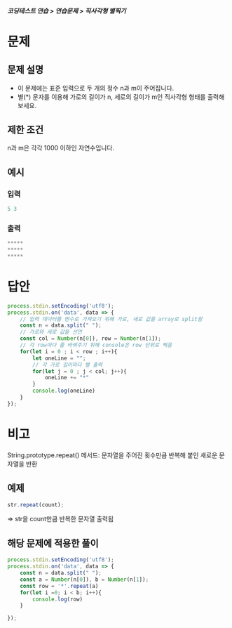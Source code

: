 ##### 코딩테스트 연습 > 연습문제 > 직사각형 별찍기

# 문제
## 문제 설명
- 이 문제에는 표준 입력으로 두 개의 정수 n과 m이 주어집니다.
- 별(*) 문자를 이용해 가로의 길이가 n, 세로의 길이가 m인 직사각형 형태를 출력해보세요.

## 제한 조건
n과 m은 각각 1000 이하인 자연수입니다.

## 예시
### 입력
```javascript
5 3
```
### 출력
```javascript
*****
*****
*****
```
# 답안
```javascript
process.stdin.setEncoding('utf8');
process.stdin.on('data', data => {
    // 입력 데이터를 변수로 가져오기 위해 가로, 세로 값을 array로 split함 
    const n = data.split(" ");
    // 가로와 세로 값을 선언
    const col = Number(n[0]), row = Number(n[1]);
    // 각 row마다 줄 바꿔주기 위해 console은 row 단위로 찍음
    for(let i = 0 ; i < row ; i++){
        let oneLine = "";
        // 각 가로 길이마다 별 출력
        for(let j = 0 ; j < col; j++){
            oneLine += "*"   
        }
        console.log(oneLine)
    }
});
```
# 비고
String.prototype.repeat() 메서드: 문자열을 주어진 횟수만큼 반복해 붙인 새로운 문자열을 반환
## 예제
```javascript
str.repeat(count);
```
=> str을 count만큼 반복한 문자열 출력됨
## 해당 문제에 적용한 풀이
```javascript
process.stdin.setEncoding('utf8');
process.stdin.on('data', data => {
    const n = data.split(" ");
    const a = Number(n[0]), b = Number(n[1]);
    const row = '*'.repeat(a)
    for(let i =0; i < b; i++){
        console.log(row)
    }

});
```
